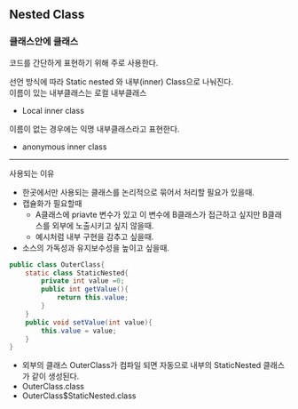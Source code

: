 ## Nested Class
### 클래스안에 클래스 


코드를 간단하게 표현하기 위해 주로 사용한다.

선언 방식에 따라 Static nested 와 내부(inner) Class으로 나눠진다. <br>
이름이 있는 내부클래스는 로컬 내부클래스<br>
- Local inner class

이름이 없는 경우에는 익명 내부클래스라고 표현한다.
- anonymous inner  class


---

사용되는 이유
- 한곳에서만 사용되는 클래스를 논리적으로 묶어서 처리할 필요가 있을때.
- 캡슐화가 필요할때
  - A클래스에 priavte 변수가 있고 이 변수에 B클래스가 접근하고 싶지만 B클래스를 외부에 노출시키고 싶지 않을때.
  - 예시처럼 내부 구현을 감추고 싶을때.
- 소스의 가독성과 유지보수성을 높이고 싶을때.

```java
public class OuterClass{
    static class StaticNested{
        private int value =0;
        public int getValue(){
            return this.value;
        }
    }
    public void setValue(int value){
        this.value = value;
    }
}
```
- 외부의 클래스 OuterClass가 컴파일 되면 자동으로 내부의 StaticNested 클래스가 같이 생성된다.
- OuterClass.class
- OuterClass$StaticNested.class